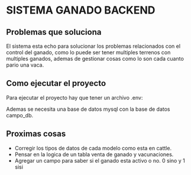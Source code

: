 # SISTEMA GANADO BACKEND

## Problemas que soluciona

El sistema esta echo para solucionar los problemas relacionados con el control del ganado,
como lo puede ser tener multiples terrenos con multiples ganados, ademas de gestionar
cosas como lo son cada cuanto pario una vaca.

## Como ejecutar el proyecto

Para ejecutar el proyecto hay que tener un archivo .env:

Ademas se necesita una base de datos mysql con la base de datos campo_db.

## Proximas cosas

-  Corregir los tipos de datos de cada modelo como esta en cattle.
-  Pensar en la logica de un tabla venta de ganado y vacunaciones.
-  Agregar un campo para saber si el ganado esta activo o no. 0 sino y 1 sisi
